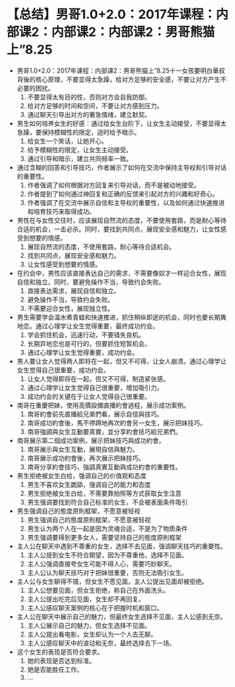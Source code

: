 # 【总结】男哥1.0+2.0：2017年课程：内部课2：内部课2：内部课2：男哥熊猫上”8.25

-   男哥1.0+2.0：2017年课程：内部课2：男哥熊猫上”8.25十一女孩要明白華叔背後的核心原理，不要显得太急躁，给对方足够的安全感，不要让对方产生不必要的困扰。
    1.  不要显得太有目的性，否则对方会自我防御。
    2.  给对方足够的时间和空间，不要让对方感到压力。
    3.  通过聊天引导出对方的著急情绪，建立默契。
-   男生如何培养女生的好感：通过给女生台阶下，让女生主动接受，不要显得太急躁，要保持模糊性的限定，适时给予暗示。
    1.  给女生一个笑话，让她开心。
    2.  给予模糊性的限定，让女生主动接受。
    3.  通过引导和暗示，建立共同频率一致。
-   通过含糊的回答和引导技巧，作者展示了如何在交流中保持主导权和引导对话的重要性。
    1.  作者强调了如何根据对方回复来引导对话，而不是被动地接受。
    2.  作者提到了如何通过神回复和正确的反馈来引起对方的兴趣和好奇心。
    3.  作者强调了在交流中展示自信和主导权的重要性，以及如何通过快速推进和培育技巧来取得成功。
-   男性在与女性交往时，应该展现自然流的态度，不要使用套路，而是耐心等待合适的机会，一击必杀。同时，要找到共同点，展现安全感和魅力，让女性感受到想要的情感。
    1.  展现自然流的态度，不使用套路，耐心等待合适机会。
    2.  找到共同点，展现安全感和魅力。
    3.  让女性感受到想要的情感。
-   在约会中，男性应该直接表达自己的需求，不需要像奴才一样迎合女性，展现自信和独立。同时，要避免操作不当，导致约会失败。
    1.  直接表达需求，展现自信和独立。
    2.  避免操作不当，导致约会失败。
    3.  不需要迎合女性，展现独立性。
-   男生需要学会温水煮青蛙和快速推进，抓住稍纵即逝的机会，同时也要长期異地恋。通过心理学让女生觉得重要，最终成功约会。
    1.  学会抓住机会，迅速行动，不要错失良机。
    2.  长期异地恋也是可行的，但要抓住短暂机会。
    3.  通过心理学让女生觉得重要，成功约会。
-   男人要让女人觉得两人即将在一起，但又不可得，让女人崩溃。通过心理学让女生觉得自己很重要，成功约会。
    1.  让女人觉得即将在一起，但又不可得，制造紧张感。
    2.  通过心理学让女生觉得自己很重要，增加吸引力。
    3.  成功约会的关键在于让女人觉得自己很重要。
-   南哥在重慶把妹，使用高價設備直播約會過程，展示成功案例。
    1.  南哥約會前先直播給兄弟們看，展示自信與技巧。
    2.  南哥成功約會後，馬不停蹄地再次約會另一女生，展示把妹技巧。
    3.  南哥強調與女生互動要真實，並分享約會技巧給兄弟們。
-   南哥展示第二個成功案例，展示把妹技巧與成功約會。
    1.  南哥展示與女生互動，展現自信與魅力。
    2.  南哥展示成功約會後，再次展示把妹技巧。
    3.  南哥分享約會技巧，強調真實互動與成功約會的重要性。
-   男生拒绝被女生白给，强调自己的价值观和态度
    1.  男生不喜欢女生跪舔，强调自己的能力和态度
    2.  男生拒绝被女生白给，不需要靠拍照等方式获取女生注意
    3.  男生强调要找到符合自己标准的女生，不会被表面条件吸引
-   男生强调自己的態度原則框架，不愿意被轻视
    1.  男生强调自己的態度原則框架，不愿意被轻视
    2.  男生认为两个人在一起是因为灵魂合适，不是为了物质条件
    3.  男生强调要得到更多女人，需要坚持自己的態度原則框架
-   主人公在聊天中遇到不尊重的女生，选择不去见面，强调聊天技巧的重要性。
    1.  主人公提到女生不符合期望，因为不尊重他，选择不见面。
    2.  主人公强调直接夸女生可能不得人心，需要巧妙聊天。
    3.  主人公认为聊天技巧对于把妹很重要，否则无法吸引女生。
-   主人公与女生聊得不错，但女生不愿见面，主人公提出见面却被拒绝。
    1.  主人公想要见面，但女生拒绝，称自己在外面洗头。
    2.  主人公提出吃完后见面，女生却不再回复。
    3.  主人公感叹聊天案例的核心在于把握时机和窗口。
-   主人公在聊天中展示自己的魅力，但最终女生选择不见面，主人公感到无奈。
    1.  主人公展示自己的魅力，但女生选择不见面。
    2.  主人公提出看电影，女生却认为一个人去无聊。
    3.  主人公感叹聊天中的波动和无奈，最终选择去下一场。
-   这个女生的表现是否符合要求。
    1.  她的表现是否达到标准。
    2.  她是否能胜任工作。
    3.  ...